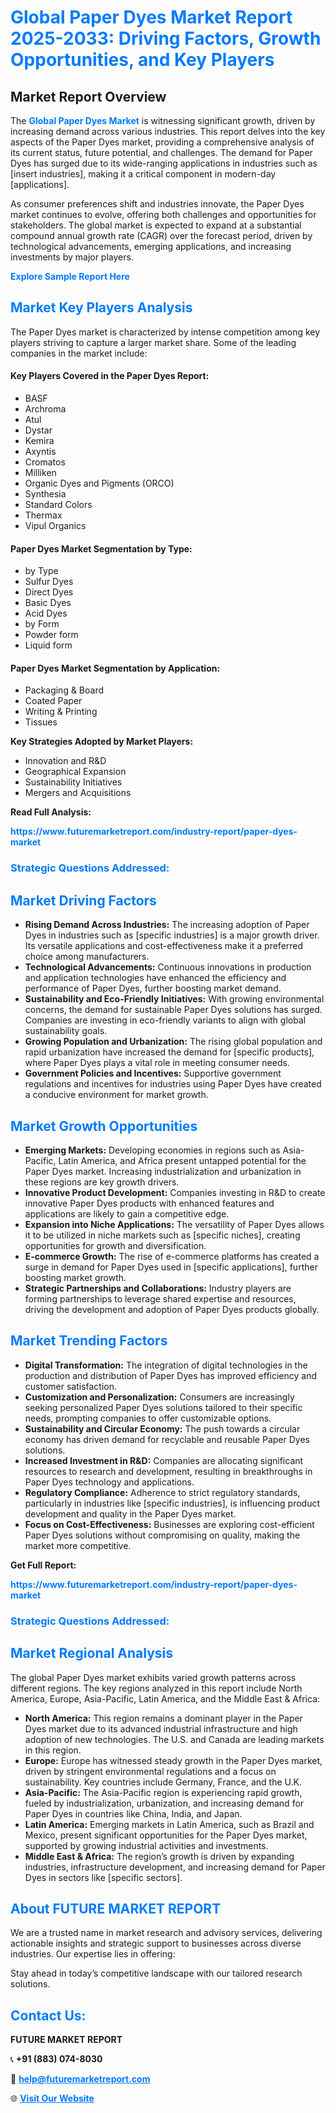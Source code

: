 <h1 style="color: #007BFF;">Global Paper Dyes Market Report 2025-2033: Driving Factors, Growth Opportunities, and Key Players</h1>

<section id="overview">
<h2>Market Report Overview</h2>
<p>The <a href="https://www.futuremarketreport.com/industry-report/paper-dyes-market" style="color: #007BFF; text-decoration: none;"><strong>Global Paper Dyes Market</strong></a> is witnessing significant growth, driven by increasing demand across various industries. This report delves into the key aspects of the Paper Dyes market, providing a comprehensive analysis of its current status, future potential, and challenges. The demand for Paper Dyes has surged due to its wide-ranging applications in industries such as [insert industries], making it a critical component in modern-day [applications].</p>
<p>As consumer preferences shift and industries innovate, the Paper Dyes market continues to evolve, offering both challenges and opportunities for stakeholders. The global market is expected to expand at a substantial compound annual growth rate (CAGR) over the forecast period, driven by technological advancements, emerging applications, and increasing investments by major players.</p>
</section>

<section id="overview">
<p><a href="https://www.futuremarketreport.com/request-sample/reportId=63227" style="color: #007BFF; text-decoration: none;"><strong>Explore Sample Report Here</strong></a></p>
</section>

<section id="key-players">
<h2 style="color: #007BFF;">Market Key Players Analysis</h2>
<p>The Paper Dyes market is characterized by intense competition among key players striving to capture a larger market share. Some of the leading companies in the market include:</p>
<h4>Key Players Covered in the Paper Dyes Report:</h4>
<ul><li>BASF</li><li>Archroma</li><li>Atul</li><li>Dystar</li><li>Kemira</li><li>Axyntis</li><li>Cromatos</li><li>Milliken</li><li>Organic Dyes and Pigments (ORCO)</li><li>Synthesia</li><li>Standard Colors</li><li>Thermax</li><li>Vipul Organics</li></ul>
<h4>Paper Dyes Market Segmentation by Type:</h4>
<ul><li>by Type</li><li>Sulfur Dyes</li><li>Direct Dyes</li><li>Basic Dyes</li><li>Acid Dyes</li><li>by Form</li><li>Powder form</li><li>Liquid form</li></ul>

<h4>Paper Dyes Market Segmentation by Application:</h4>
<ul><li>Packaging &amp; Board</li><li>Coated Paper</li><li>Writing &amp; Printing</li><li>Tissues</li></ul>
<p><strong>Key Strategies Adopted by Market Players:</strong></p>
<ul>
<li>Innovation and R&D</li>
<li>Geographical Expansion</li>
<li>Sustainability Initiatives</li>
<li>Mergers and Acquisitions</li>
</ul>
</section>

<section>
<p><strong>Read Full Analysis: </strong></p><a href="https://www.futuremarketreport.com/industry-report/paper-dyes-market" style="color: #007BFF; text-decoration: none;"><strong>https://www.futuremarketreport.com/industry-report/paper-dyes-market</strong></a>
<h3 style="color: #007BFF;">Strategic Questions Addressed:</h3>
</section>

<section id="driving-factors">
<h2 style="color: #007BFF;">Market Driving Factors</h2>
<ul>
<li><strong>Rising Demand Across Industries:</strong> The increasing adoption of Paper Dyes in industries such as [specific industries] is a major growth driver. Its versatile applications and cost-effectiveness make it a preferred choice among manufacturers.</li>
<li><strong>Technological Advancements:</strong> Continuous innovations in production and application technologies have enhanced the efficiency and performance of Paper Dyes, further boosting market demand.</li>
<li><strong>Sustainability and Eco-Friendly Initiatives:</strong> With growing environmental concerns, the demand for sustainable Paper Dyes solutions has surged. Companies are investing in eco-friendly variants to align with global sustainability goals.</li>
<li><strong>Growing Population and Urbanization:</strong> The rising global population and rapid urbanization have increased the demand for [specific products], where Paper Dyes plays a vital role in meeting consumer needs.</li>
<li><strong>Government Policies and Incentives:</strong> Supportive government regulations and incentives for industries using Paper Dyes have created a conducive environment for market growth.</li>
</ul>
</section>

<section id="growth-opportunities">
<h2 style="color: #007BFF;">Market Growth Opportunities</h2>
<ul>
<li><strong>Emerging Markets:</strong> Developing economies in regions such as Asia-Pacific, Latin America, and Africa present untapped potential for the Paper Dyes market. Increasing industrialization and urbanization in these regions are key growth drivers.</li>
<li><strong>Innovative Product Development:</strong> Companies investing in R&D to create innovative Paper Dyes products with enhanced features and applications are likely to gain a competitive edge.</li>
<li><strong>Expansion into Niche Applications:</strong> The versatility of Paper Dyes allows it to be utilized in niche markets such as [specific niches], creating opportunities for growth and diversification.</li>
<li><strong>E-commerce Growth:</strong> The rise of e-commerce platforms has created a surge in demand for Paper Dyes used in [specific applications], further boosting market growth.</li>
<li><strong>Strategic Partnerships and Collaborations:</strong> Industry players are forming partnerships to leverage shared expertise and resources, driving the development and adoption of Paper Dyes products globally.</li>
</ul>
</section>

<section id="trending-factors">
<h2 style="color: #007BFF;">Market Trending Factors</h2>
<ul>
<li><strong>Digital Transformation:</strong> The integration of digital technologies in the production and distribution of Paper Dyes has improved efficiency and customer satisfaction.</li>
<li><strong>Customization and Personalization:</strong> Consumers are increasingly seeking personalized Paper Dyes solutions tailored to their specific needs, prompting companies to offer customizable options.</li>
<li><strong>Sustainability and Circular Economy:</strong> The push towards a circular economy has driven demand for recyclable and reusable Paper Dyes solutions.</li>
<li><strong>Increased Investment in R&D:</strong> Companies are allocating significant resources to research and development, resulting in breakthroughs in Paper Dyes technology and applications.</li>
<li><strong>Regulatory Compliance:</strong> Adherence to strict regulatory standards, particularly in industries like [specific industries], is influencing product development and quality in the Paper Dyes market.</li>
<li><strong>Focus on Cost-Effectiveness:</strong> Businesses are exploring cost-efficient Paper Dyes solutions without compromising on quality, making the market more competitive.</li>
</ul>
</section>

<section>
<p><strong>Get Full Report: </strong></p><a href="https://www.futuremarketreport.com/industry-report/paper-dyes-market" style="color: #007BFF; text-decoration: none;"><strong>https://www.futuremarketreport.com/industry-report/paper-dyes-market</strong></a>
<h3 style="color: #007BFF;">Strategic Questions Addressed:</h3>
</section>


<section id="regional-analysis">
<h2 style="color: #007BFF;">Market Regional Analysis</h2>
<p>The global Paper Dyes market exhibits varied growth patterns across different regions. The key regions analyzed in this report include North America, Europe, Asia-Pacific, Latin America, and the Middle East & Africa:</p>
<ul>
<li><strong>North America:</strong> This region remains a dominant player in the Paper Dyes market due to its advanced industrial infrastructure and high adoption of new technologies. The U.S. and Canada are leading markets in this region.</li>
<li><strong>Europe:</strong> Europe has witnessed steady growth in the Paper Dyes market, driven by stringent environmental regulations and a focus on sustainability. Key countries include Germany, France, and the U.K.</li>
<li><strong>Asia-Pacific:</strong> The Asia-Pacific region is experiencing rapid growth, fueled by industrialization, urbanization, and increasing demand for Paper Dyes in countries like China, India, and Japan.</li>
<li><strong>Latin America:</strong> Emerging markets in Latin America, such as Brazil and Mexico, present significant opportunities for the Paper Dyes market, supported by growing industrial activities and investments.</li>
<li><strong>Middle East & Africa:</strong> The region’s growth is driven by expanding industries, infrastructure development, and increasing demand for Paper Dyes in sectors like [specific sectors].</li>
</ul>
</section>

<footer>
<h2 style="color: #007BFF;">About FUTURE MARKET REPORT</h2>
<p>We are a trusted name in market research and advisory services, delivering actionable insights and strategic support to businesses across diverse industries. Our expertise lies in offering:</p>

<p>Stay ahead in today’s competitive landscape with our tailored research solutions.</p>

<h2 style="color: #007BFF;">Contact Us:</h2>
<p><strong>FUTURE MARKET REPORT</strong></p>
<p>📞 <strong>+91 (883) 074-8030</strong></p>
<p>📧 <strong><a href="mailto:help@futuremarketreport.com" style="color: #007BFF;">help@futuremarketreport.com</a></strong></p>
<p>🌐 <strong><a href="https://www.futuremarketreport.com/" style="color: #007BFF;">Visit Our Website</a></strong></p>
</footer>